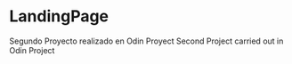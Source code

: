 # LandingPage
Segundo Proyecto realizado en Odin Proyect
Second Project carried out in Odin Project

